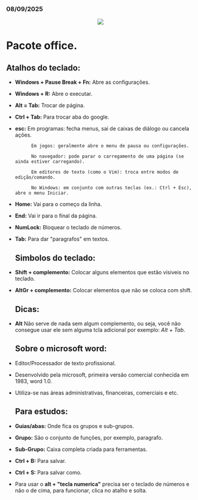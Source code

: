 ### 08/09/2025

<p align="center">
 <img src="https://readme-typing-svg.herokuapp.com/?color=FFBBFF&size=22&center=true&vCenter=true&speed=150&lines=Bons+estudos+Thamy+e+Steffany+💕!" />
</p>

# Pacote office.

## Atalhos do teclado:

- **Windows + Pause Break + Fn:** Abre as configurações.
- **Windows + R:** Abre o executar.
- **Alt = Tab:** Trocar de página.
- **Ctrl + Tab:** Para trocar aba do google.

- **esc:** Em programas: fecha menus, sai de caixas de diálogo ou cancela ações.

            Em jogos: geralmente abre o menu de pausa ou configurações.

            No navegador: pode parar o carregamento de uma página (se ainda estiver carregando).

            Em editores de texto (como o Vim): troca entre modos de edição/comando.

            No Windows: em conjunto com outras teclas (ex.: Ctrl + Esc), abre o menu Iniciar.

- **Home:** Vai para o começo da linha.
- **End:** Vai ir para o final da página.
- **NumLock:** Bloquear o teclado de números.
- **Tab:** Para dar "paragrafos" em textos.

   ## Simbolos do teclado:

- **Shift + complemento:** Colocar alguns elementos que estão visiveis no teclado.
- **AltGr + complemento:** Colocar elementos que não se coloca com shift. 

   ## Dicas:

- **Alt** Não serve de nada sem algum complemento, ou seja, você não consegue usar ele sem alguma tcla adicional por exemplo: *Alt + Tab*.

  ## Sobre o microsoft word:
- Editor/Processador de texto profissional.
- Desenvolvido pela microsoft, primeira versão comercial conhecida em 1983, word 1.0.
- Utiliza-se nas áreas administrativas, financeiras, comerciais e etc.

  ## Para estudos:
- **Guias/abas:** Onde fica os grupos e sub-grupos.
- **Grupo:** São o conjunto de funções, por exemplo, paragrafo.
- **Sub-Grupo:** Caixa completa criada para ferramentas.
- **Ctrl + B:** Para salvar.
- **Ctrl + S:** Para salvar como.


- Para usar o **alt + "tecla numerica"** precisa ser o teclado de números e não o de cima, para funcionar, clica no atalho e solta.